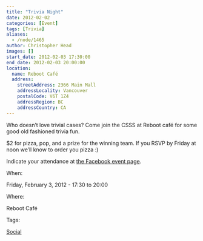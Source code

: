 ```yaml
---
title: "Trivia Night"
date: 2012-02-02
categories: [Event]
tags: [Trivia]
aliases:
  - /node/1465
author: Christopher Head
images: []
start_date: 2012-02-03 17:30:00
end_date: 2012-02-03 20:00:00
location:
  name: Reboot Café
  address:
    streetAddress: 2366 Main Mall
    addressLocality: Vancouver
    postalCode: V6T 1Z4
    addressRegion: BC
    addressCountry: CA
---
```


Who doesn’t love trivial cases? Come join the CSSS at Reboot café for some good old fashioned trivia fun.

$2 for pizza, pop, and a prize for the winning team. If you RSVP by Friday at noon we’ll know to order you pizza :)

Indicate your attendance at [the Facebook event page](https://www.facebook.com/events/320051354696986/).

When: 

Friday, February 3, 2012 - 17:30 to 20:00

Where: 

Reboot Café

Tags: 

[Social](/social)
